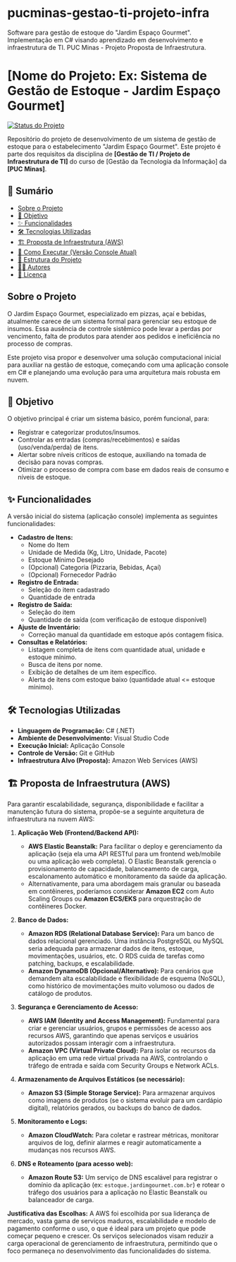 # pucminas-gestao-ti-projeto-infra
Software para gestão de estoque do "Jardim Espaço Gourmet". Implementação em C# visando aprendizado em desenvolvimento e infraestrutura de TI. PUC Minas -  Projeto Proposta de Infraestrutura. 
# [Nome do Projeto: Ex: Sistema de Gestão de Estoque - Jardim Espaço Gourmet]

[![Status do Projeto](https://img.shields.io/badge/status-em%20desenvolvimento-yellowgreen)]([URL_DO_SEU_REPOSITORIO_AQUI])

Repositório do projeto de desenvolvimento de um sistema de gestão de estoque para o estabelecimento "Jardim Espaço Gourmet". Este projeto é parte dos requisitos da disciplina de **[Gestão de TI / Projeto de Infraestrutura de TI]** do curso de [Gestão da Tecnologia da Informação] da **[PUC Minas]**.

## 📑 Sumário

* [Sobre o Projeto](#sobre-o-projeto)
* [🎯 Objetivo](#objetivo)
* [✨ Funcionalidades](#-funcionalidades)
* [🛠️ Tecnologias Utilizadas](#️-tecnologias-utilizadas)
* [🏗️ Proposta de Infraestrutura (AWS)](#️-proposta-de-infraestrutura-aws)
* [🚀 Como Executar (Versão Console Atual)](#-como-executar-versão-console-atual)
* [📁 Estrutura do Projeto](#-estrutura-do-projeto)
* [🧑‍💻 Autores](#-autores)
* [📜 Licença](#-licença)

## Sobre o Projeto

O Jardim Espaço Gourmet, especializado em pizzas, açaí e bebidas, atualmente carece de um sistema formal para gerenciar seu estoque de insumos. Essa ausência de controle sistêmico pode levar a perdas por vencimento, falta de produtos para atender aos pedidos e ineficiência no processo de compras.

Este projeto visa propor e desenvolver uma solução computacional inicial para auxiliar na gestão de estoque, começando com uma aplicação console em C# e planejando uma evolução para uma arquitetura mais robusta em nuvem.

## 🎯 Objetivo

O objetivo principal é criar um sistema básico, porém funcional, para:
* Registrar e categorizar produtos/insumos.
* Controlar as entradas (compras/recebimentos) e saídas (uso/venda/perda) de itens.
* Alertar sobre níveis críticos de estoque, auxiliando na tomada de decisão para novas compras.
* Otimizar o processo de compra com base em dados reais de consumo e níveis de estoque.

## ✨ Funcionalidades

A versão inicial do sistema (aplicação console) implementa as seguintes funcionalidades:

* **Cadastro de Itens:**
    * Nome do Item
    * Unidade de Medida (Kg, Litro, Unidade, Pacote)
    * Estoque Mínimo Desejado
    * (Opcional) Categoria (Pizzaria, Bebidas, Açaí)
    * (Opcional) Fornecedor Padrão
* **Registro de Entrada:**
    * Seleção do item cadastrado
    * Quantidade de entrada
* **Registro de Saída:**
    * Seleção do item
    * Quantidade de saída (com verificação de estoque disponível)
* **Ajuste de Inventário:**
    * Correção manual da quantidade em estoque após contagem física.
* **Consultas e Relatórios:**
    * Listagem completa de itens com quantidade atual, unidade e estoque mínimo.
    * Busca de itens por nome.
    * Exibição de detalhes de um item específico.
    * Alerta de itens com estoque baixo (quantidade atual <= estoque mínimo).

## 🛠️ Tecnologias Utilizadas

* **Linguagem de Programação:** C# (.NET)
* **Ambiente de Desenvolvimento:** Visual Studio Code
* **Execução Inicial:** Aplicação Console
* **Controle de Versão:** Git e GitHub
* **Infraestrutura Alvo (Proposta):** Amazon Web Services (AWS)

## 🏗️ Proposta de Infraestrutura (AWS)

Para garantir escalabilidade, segurança, disponibilidade e facilitar a manutenção futura do sistema, propõe-se a seguinte arquitetura de infraestrutura na nuvem AWS:

1.  **Aplicação Web (Frontend/Backend API):**
    * **AWS Elastic Beanstalk:** Para facilitar o deploy e gerenciamento da aplicação (seja ela uma API RESTful para um frontend web/mobile ou uma aplicação web completa). O Elastic Beanstalk gerencia o provisionamento de capacidade, balanceamento de carga, escalonamento automático e monitoramento da saúde da aplicação.
    * Alternativamente, para uma abordagem mais granular ou baseada em contêineres, poderíamos considerar **Amazon EC2** com Auto Scaling Groups ou **Amazon ECS/EKS** para orquestração de contêineres Docker.

2.  **Banco de Dados:**
    * **Amazon RDS (Relational Database Service):** Para um banco de dados relacional gerenciado. Uma instância PostgreSQL ou MySQL seria adequada para armazenar dados de itens, estoque, movimentações, usuários, etc. O RDS cuida de tarefas como patching, backups, e escalabilidade.
    * **Amazon DynamoDB (Opcional/Alternativo):** Para cenários que demandem alta escalabilidade e flexibilidade de esquema (NoSQL), como histórico de movimentações muito volumoso ou dados de catálogo de produtos.

3.  **Segurança e Gerenciamento de Acesso:**
    * **AWS IAM (Identity and Access Management):** Fundamental para criar e gerenciar usuários, grupos e permissões de acesso aos recursos AWS, garantindo que apenas serviços e usuários autorizados possam interagir com a infraestrutura.
    * **Amazon VPC (Virtual Private Cloud):** Para isolar os recursos da aplicação em uma rede virtual privada na AWS, controlando o tráfego de entrada e saída com Security Groups e Network ACLs.

4.  **Armazenamento de Arquivos Estáticos (se necessário):**
    * **Amazon S3 (Simple Storage Service):** Para armazenar arquivos como imagens de produtos (se o sistema evoluir para um cardápio digital), relatórios gerados, ou backups do banco de dados.

5.  **Monitoramento e Logs:**
    * **Amazon CloudWatch:** Para coletar e rastrear métricas, monitorar arquivos de log, definir alarmes e reagir automaticamente a mudanças nos recursos AWS.

6.  **DNS e Roteamento (para acesso web):**
    * **Amazon Route 53:** Um serviço de DNS escalável para registrar o domínio da aplicação (ex: `estoque.jardimgourmet.com.br`) e rotear o tráfego dos usuários para a aplicação no Elastic Beanstalk ou balanceador de carga.

**Justificativa das Escolhas:**
A AWS foi escolhida por sua liderança de mercado, vasta gama de serviços maduros, escalabilidade e modelo de pagamento conforme o uso, o que é ideal para um projeto que pode começar pequeno e crescer. Os serviços selecionados visam reduzir a carga operacional de gerenciamento de infraestrutura, permitindo que o foco permaneça no desenvolvimento das funcionalidades do sistema.


